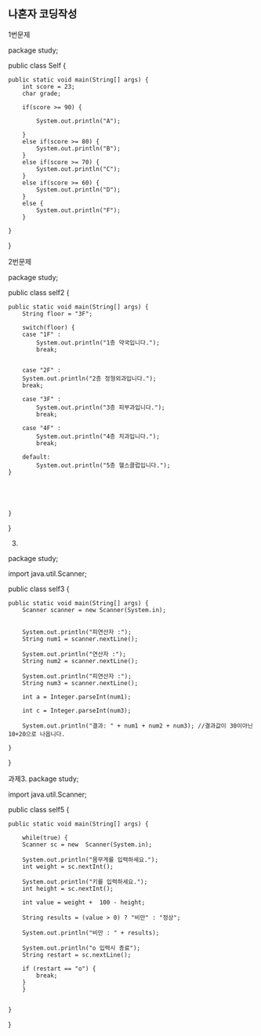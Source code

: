 ## 나혼자 코딩작성

1번문제

package study;

public class Self {

	public static void main(String[] args) {
		int score = 23;
		char grade;
		
		if(score >= 90) {
			
			System.out.println("A");
			
		}
		else if(score >= 80) {
			System.out.println("B");
		}
		else if(score >= 70) {
			System.out.println("C");
		}
		else if(score >= 60) {
			System.out.println("D");
		}
		else {
			System.out.println("F");
		}

	}

}


2번문제

package study;

public class self2 {

	public static void main(String[] args) {
		String floor = "3F";
		
		switch(floor) {
		case "1F" :
			System.out.println("1층 약국입니다.");
			break;
		
		
	    case "2F" :
		System.out.println("2층 정형외과입니다.");
		break;
		
	    case "3F" :
			System.out.println("3층 피부과입니다.");
			break;
		
	    case "4F" :
			System.out.println("4층 치과입니다.");
			break;	
		
		default:
			System.out.println("5층 헬스클럽입니다.");
	}





	}

}

3.
package study;

import java.util.Scanner;

public class self3 {

	public static void main(String[] args) {
		Scanner scanner = new Scanner(System.in);
		
		
		System.out.println("피연산자 :");
		String num1 = scanner.nextLine();
		
		System.out.println("연산자 :");
		String num2 = scanner.nextLine();
		
		System.out.println("피연산자 :");
		String num3 = scanner.nextLine();

		int a = Integer.parseInt(num1);
	    
	    int c = Integer.parseInt(num3);
	    
	    System.out.println("결과: " + num1 + num2 + num3); //결과값이 30이아닌 10+20으로 나옵니다. 

	}

}
 
 과제3.
 package study;

import java.util.Scanner;

public class self5 {

	public static void main(String[] args) {
		
		while(true) {
		Scanner sc = new  Scanner(System.in);
		
		System.out.println("몸무게를 입력하세요.");
		int weight = sc.nextInt();

		System.out.println("키를 입력하세요.");
		int height = sc.nextInt();
		
		int value = weight +  100 - height;
		
		String results = (value > 0) ? "비만" : "정상";
		
		System.out.println("비만 : " + results);
		
		System.out.println("o 입력시 종료");
		String restart = sc.nextLine();
		
		if (restart == "o") {
			break;
		}
		}
		

	}

}

 

